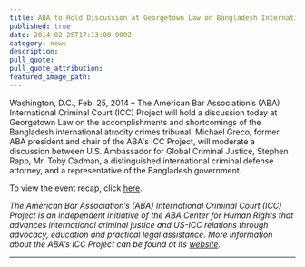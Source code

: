 ```yaml
---
title: ABA to Hold Discussion at Georgetown Law on Bangladesh International Atrocity Crimes Tribunal
published: true
date: 2014-02-25T17:13:00.000Z
category: news
description:
pull_quote:
pull_quote_attribution:
featured_image_path:
---
```



Washington, D.C., Feb. 25, 2014 – The American Bar Association’s (ABA) International Criminal Court (ICC) Project will hold a discussion today at Georgetown Law on the accomplishments and shortcomings of the Bangladesh international atrocity crimes tribunal. Michael Greco, former ABA president and chair of the ABA's ICC Project, will moderate a discussion between U.S. Ambassador for Global Criminal Justice, Stephen Rapp, Mr. Toby Cadman, a distinguished international criminal defense attorney, and a representative of the Bangladesh government.

To view the event recap, click [here](https://www.international-criminal-justice-today.org/events/bangladesh-war-crimes-tribunal/).

*The American Bar Association’s (ABA) International Criminal Court (ICC) Project is an independent initiative of the ABA Center for Human Rights that advances international criminal justice and US-ICC relations through advocacy, education and practical legal assistance. More information about the ABA's ICC Project can be found at its [website](http://www.aba-icc.org/).*

---